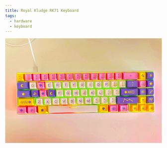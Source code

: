 ```yaml
---
title: Royal Kludge RK71 Keyboard
tags:
  - hardware
  - keyboard
---
```

![Royal Kludge RK71 Keyboard](/assets/2024/rk71_zspace.jpg)

